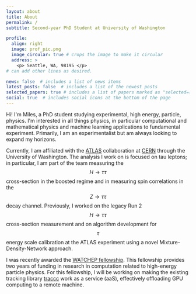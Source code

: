 ```yaml
---
layout: about
title: About
permalink: /
subtitle: Second-year PhD Student at University of Washington

profile:
  align: right
  image: prof_pic.png
  image_circular: true # crops the image to make it circular
  address: >
    <p> Seattle, WA, 98195 </p>
# can add other lines as desired.  

news: false  # includes a list of news items
latest_posts: false  # includes a list of the newest posts
selected_papers: true # includes a list of papers marked as "selected={true}"
social: true  # includes social icons at the bottom of the page
---
```


Hi! I'm Miles, a PhD student studying experimental, high energy, particle, physics. I'm interested in all things physics, in particular computational and mathematical physics and machine learning applications to fundamental experiment. Primarily, I am an experimentalist but am always looking to expand my horizons. 

Currently, I am affiliated with the [ATLAS](https://atlas.cern) collaboration at [CERN](https://www.home.cern) through the University of Washington. The analysis I work on is focused on tau leptons; in particular, I am part of the team measuring the $$H \to \tau\tau$$ cross-section in the boosted regime and in measuring spin correlations in the $$Z \to \tau\tau$$ decay channel. Previously, I worked on the legacy Run 2 $$H \rightarrow \tau\tau$$ cross-section measurement and on algorithm development for $$\tau$$ energy scale calibration at the ATLAS experiment using a novel Mixture-Density-Network approach.

I was recently awarded the [WATCHEP fellowship](https://watchep.org). This fellowship provides two years of funding in research in computation related to high-energy particle physics. For this fellowship, I will be working on making the existing tracking library [traccc](https://github.com/acts-project/traccc) work as a service (aaS), effectively offloading GPU computing to a remote machine. 